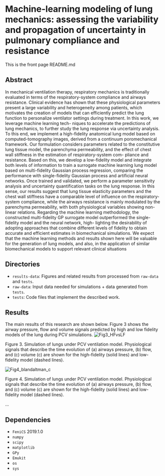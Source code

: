 # Machine-learning modeling of lung mechanics: assessing the variability and propagation of uncertainty in pulmonary compliance and resistance

This is the front page README.md

## Abstract
In mechanical ventilation therapy, respiratory mechanics is traditionally evaluated in terms of the respiratory-system
compliance and airways resistance. Clinical evidence has shown that these physiological parameters present a large
variability and heterogeneity among patients, which motivates the creation of models that can efficiently predict the
lung function to personalize ventilator settings during treatment. In this work, we leverage machine learning tech-
niques to accelerate the predictions of lung mechanics, to further study the lung response via uncertainty analysis. To
this end, we implement a high-fidelity anatomical lung model based on computed-tomography images, derived from
a continuum poromechanical framework. Our formulation considers parameters related to the constitutive lung tissue
model, the parenchyma permeability, and the effect of chest wall stiffness in the estimation of respiratory-system com-
pliance and resistance. Based on this, we develop a low-fidelity model and integrate both levels of information to train
a surrogate machine learning lung model based on multi-fidelity Gaussian process regression, comparing the performance
with single-fidelity Gaussian process and artificial neural networks. Once trained and validated, we perform
a parameter sensitivity analysis and uncertainty quantification tasks on the lung response. In this sense, our results
suggest that lung tissue elasticity parameters and the chest wall stiffness have a comparable level of influence on the
respiratory-system compliance, while the airways resistance is mainly modulated by the parenchyma permeability,
with both physiological variables showing non-linear relations. Regarding the machine learning methodology, the
constructed multi-fidelity GP surrogate model outperformed the single-fidelity model and the neural network, high-
lighting the desirability of adopting approaches that combine different levels of fidelity to obtain accurate and efficient
estimates in biomechanical simulations. We expect that the machine learning methods and results shown here will be
valuable for the generation of lung models, and also, in the application of similar biomechanical models to support
relevant clinical situations

## Directories
- `results-data`: Figures and related results from processed from `raw-data` and `tests`.
- `raw-data`: Input data needed for simulations + data generated from `tests`.
- `tests`:  Code files that implement the described work.

## Results
The main results of this research are shown below. Figure 3 shows the airway pressure, flow and volume signals predicted by high and low fidelity models of the lung during PCV simulations.
![Fig3_HFvsLF](https://github.com/comp-medicine-uc/ML-lung-mechanics-UQ/assets/95642663/f1ecc5a9-ad89-4a33-9df5-299a5821bd7c)


Figure 3. Simulation of lungs under PCV ventilation model. Physiological signals that describe the time evolution of (a) airways pressure, (b) flow, and (c) volume (c) are shown for the high-fidelity (solid lines) and low-fidelity model (dashed lines).

![Fig4_blandaltman_c](https://github.com/comp-medicine-uc/ML-lung-mechanics-UQ/assets/95642663/f8e77dc1-d411-42f2-a1ec-3bbac93653cb)

Figure 4. Simulation of lungs under PCV ventilation model. Physiological signals that describe the time evolution of (a) airways pressure, (b) flow, and (c) volume (c) are shown for the high-fidelity (solid lines) and low-fidelity model (dashed lines).

...

## Dependencies
- `FeniCS` 2019.1.0
- `numpy`
- `scipy`
- `matplotlib`
- `GPy`
- `Emukit`
- `os`
- `sys`
